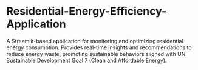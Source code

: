 # Residential-Energy-Efficiency-Application
A Streamlit-based application for monitoring and optimizing residential energy consumption. Provides real-time insights and recommendations to reduce energy waste, promoting sustainable behaviors aligned with UN Sustainable Development Goal 7 (Clean and Affordable Energy).
